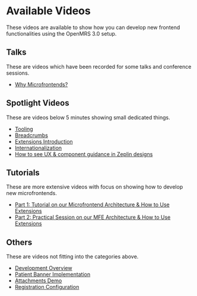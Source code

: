 # Available Videos

These videos are available to show how you can develop new frontend functionalities using the OpenMRS 3.0 setup.

## Talks

These are videos which have been recorded for some talks and conference sessions.

- [Why Microfrontends?](https://youtu.be/XDIIuM7Ffas)

## Spotlight Videos

These are videos below 5 minutes showing small dedicated things.

- [Tooling](https://youtu.be/KDC8DwPWwjc)
- [Breadcrumbs](https://youtu.be/Rq4QGSF9r2M)
- [Extensions Introduction](https://youtu.be/crdEL91oBGs)
- [Internationalization](https://youtu.be/1pLUi47BIBo)
- [How to see UX & component guidance in Zeplin designs](https://www.youtube.com/watch?v=SjluEGDH4LU&feature=youtu.be&ab_channel=OpenMRS)

## Tutorials

These are more extensive videos with focus on showing how to develop new microfrontends.

- [Part 1: Tutorial on our Microfrontend Architecture & How to Use Extensions](https://iu.mediaspace.kaltura.com/media/t/1_e7kvnx9t?st=702) 
- [Part 2: Practical Session on our MFE Architecture & How to Use Extensions](https://iu.mediaspace.kaltura.com/media/t/1_iaq63mfd?st=282)

## Others

These are videos not fitting into the categories above.

- [Development Overview](https://youtu.be/aIi1t5o7agI)
- [Patient Banner Implementation](https://youtu.be/3AoxdCjXbys)
- [Attachments Demo](https://youtu.be/Vm6sWV55nBQ)
- [Registration Configuration](https://youtu.be/PA9IiNgHAq8)
